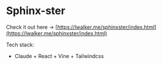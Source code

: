 # Sphinx-ster

Check it out here -> [https://lwalker.me/sphinxster/index.html](https://lwalker.me/sphinxster/index.html)


Tech stack:
- Claude + React + Vine + Tailwindcss